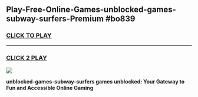 
## Play-Free-Online-Games-unblocked-games-subway-surfers-Premium #bo839
<h3>
<a href="https://premium.freeplayer.one?title=unblocked-games-subway-surfers&ref=8M">CLICK TO PLAY</a></h3>
<hr>

<h3>
<a href="https://premium.freeplayer.one?title=unblocked-games-subway-surfers&ref=8M">CLICK 2 PLAY</a>
  
</h3>

<a href="https://premium.freeplayer.one?title=unblocked-games-subway-surfers&ref=8M"><img src="https://clearcache.store/games.png"></a>


**unblocked-games-subway-surfers games unblocked: Your Gateway to Fun and Accessible Online Gaming**
